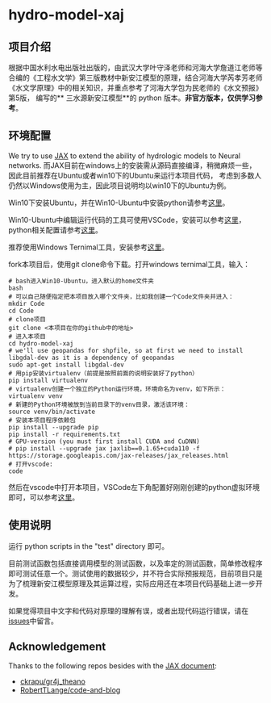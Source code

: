 # hydro-model-xaj

## 项目介绍

根据中国水利水电出版社出版的，由武汉大学叶守泽老师和河海大学詹道江老师等合编的《工程水文学》第三版教材中新安江模型的原理，结合河海大学芮孝芳老师《水文学原理》中的相关知识，并重点参考了河海大学包为民老师的《水文预报》第5版， 编写的**
三水源新安江模型**的 python 版本。**非官方版本，仅供学习参考**。

## 环境配置

We try to use [JAX](https://github.com/google/jax) to extend the ability of hydrologic models to Neural networks.
而JAX目前在windows上的安装需从源码直接编译，稍微麻烦一些，因此目前推荐在Ubuntu或者win10下的Ubuntu来运行本项目代码， 考虑到多数人仍然以Windows使用为主，因此项目说明均以win10下的Ubuntu为例。

Win10下安装Ubuntu，并在Win10-Ubuntu中安装python请参考[这里](https://github.com/OuyangWenyu/elks)。

Win10-Ubuntu中编辑运行代码的工具可使用VSCode，安装可以参考[这里](https://github.com/OuyangWenyu/hydrocpp/blob/main/1-basic-env/1.1-c_cpp-env.md#%E6%96%87%E6%9C%AC%E7%BC%96%E8%BE%91%E5%99%A8)，python相关配置请参考[这里](https://code.visualstudio.com/docs/python/python-tutorial)。

推荐使用Windows Ternimal工具，安装参考[这里](https://www.zhihu.com/question/323284458)。

fork本项目后，使用git clone命令下载。打开windows ternimal工具，输入：

```Shell
# bash进入Win10-Ubuntu，进入默认的home文件夹
bash
# 可以自己随便指定把本项目放入哪个文件夹，比如我创建一个Code文件夹并进入：
mkdir Code
cd Code
# clone项目
git clone <本项目在你的github中的地址>
# 进入本项目
cd hydro-model-xaj
# we'll use geopandas for shpfile, so at first we need to install libgdal-dev as it is a dependency of geopandas
sudo apt-get install libgdal-dev
# 用pip安装virtualenv（前提是按照前面的说明安装好了python）
pip install virtualenv
# virtualenv创建一个独立的Python运行环境，环境命名为venv，如下所示：
virtualenv venv
# 新建的Python环境被放到当前目录下的venv目录，激活该环境：
source venv/bin/activate
# 安装本项目程序依赖包
pip install --upgrade pip
pip install -r requirements.txt
# GPU-version (you must first install CUDA and CuDNN)
# pip install --upgrade jax jaxlib==0.1.65+cuda110 -f https://storage.googleapis.com/jax-releases/jax_releases.html
# 打开vscode:
code
```

然后在vscode中打开本项目，VSCode左下角配置好刚刚创建的python虚拟环境即可，可以参考[这里](https://marketplace.visualstudio.com/items?itemName=ms-python.python)。

## 使用说明

运行 python scripts in the "test" directory 即可。

目前测试函数包括直接调用模型的测试函数，以及率定的测试函数，简单修改程序即可测试任意一个。测试使用的数据较少，并不符合实际预报规范，目前项目只是为了梳理新安江模型原理及其运算过程，实际应用还在本项目代码基础上进一步开发。

如果觉得项目中文字和代码对原理的理解有误，或者出现代码运行错误，请在[issues](https://github.com/OuyangWenyu/hydro-model-xaj/issues)中留言。

## Acknowledgement

Thanks to the following repos besides with the [JAX document](https://jax.readthedocs.io/en/latest/):

- [ckrapu/gr4j_theano](https://github.com/ckrapu/gr4j_theano)
- [RobertTLange/code-and-blog](https://github.com/RobertTLange/code-and-blog)